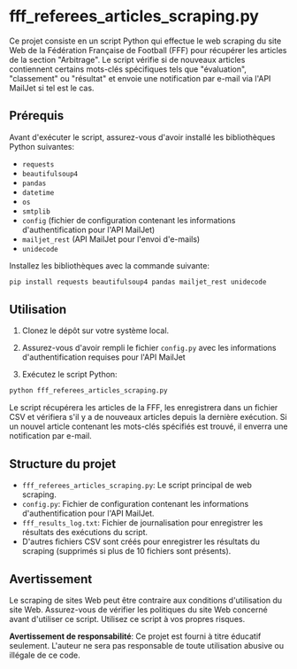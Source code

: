 # fff_referees_articles_scraping.py

Ce projet consiste en un script Python qui effectue le web scraping du site Web de la Fédération Française de Football (FFF) pour récupérer les articles de la section "Arbitrage". Le script vérifie si de nouveaux articles contiennent certains mots-clés spécifiques tels que "évaluation", "classement" ou "résultat" et envoie une notification par e-mail via l'API MailJet si tel est le cas.

## Prérequis

Avant d'exécuter le script, assurez-vous d'avoir installé les bibliothèques Python suivantes:

- `requests`
- `beautifulsoup4`
- `pandas`
- `datetime`
- `os`
- `smtplib`
- `config` (fichier de configuration contenant les informations d'authentification pour l'API MailJet)
- `mailjet_rest` (API MailJet pour l'envoi d'e-mails)
- `unidecode`

Installez les bibliothèques avec la commande suivante:

``` bash
pip install requests beautifulsoup4 pandas mailjet_rest unidecode
```

## Utilisation

1. Clonez le dépôt sur votre système local.

2. Assurez-vous d'avoir rempli le fichier `config.py` avec les informations d'authentification requises pour l'API MailJet

3. Exécutez le script Python:

``` bash
python fff_referees_articles_scraping.py
```

Le script récupérera les articles de la FFF, les enregistrera dans un fichier CSV et vérifiera s'il y a de nouveaux articles depuis la dernière exécution. Si un nouvel article contenant les mots-clés spécifiés est trouvé, il enverra une notification par e-mail.

## Structure du projet

- `fff_referees_articles_scraping.py`: Le script principal de web scraping.
- `config.py`: Fichier de configuration contenant les informations d'authentification pour l'API MailJet.
- `fff_results_log.txt`: Fichier de journalisation pour enregistrer les résultats des exécutions du script.
- D'autres fichiers CSV sont créés pour enregistrer les résultats du scraping (supprimés si plus de 10 fichiers sont présents).

## Avertissement

Le scraping de sites Web peut être contraire aux conditions d'utilisation du site Web. Assurez-vous de vérifier les politiques du site Web concerné avant d'utiliser ce script. Utilisez ce script à vos propres risques.

**Avertissement de responsabilité**: Ce projet est fourni à titre éducatif seulement. L'auteur ne sera pas responsable de toute utilisation abusive ou illégale de ce code.
